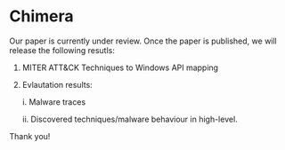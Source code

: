 # Chimera
Our paper is currently under review. Once the paper is published, we will release the following resutls:
  1. MITER ATT&CK Techniques to Windows API mapping
  2. Evlautation results:
      
      i. Malware traces
      
      ii. Discovered techniques/malware behaviour in high-level.

Thank you!
